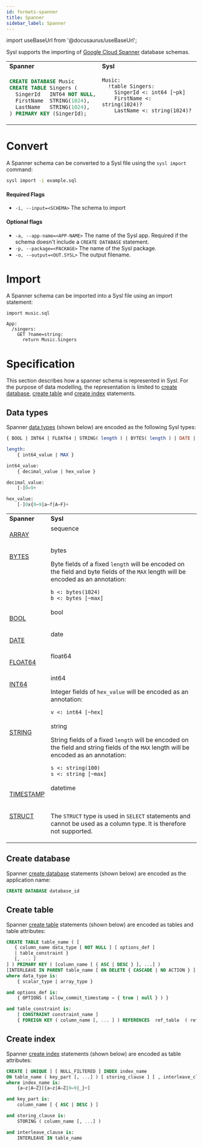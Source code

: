 ```yaml
---
id: formats-spanner
title: Spanner
sidebar_label: Spanner
---
```


import useBaseUrl from '@docusaurus/useBaseUrl';

Sysl supports the importing of [Google Cloud Spanner](https://cloud.google.com/spanner) database schemas.

<table>
<tr><td><b>Spanner</b></td><td><b>Sysl</b></td></tr>
<tr valign="top">
<td>

```sql
CREATE DATABASE Music
CREATE TABLE Singers (
  SingerId   INT64 NOT NULL,
  FirstName  STRING(1024),
  LastName   STRING(1024),
) PRIMARY KEY (SingerId);
```
</td>
<td>

```sysl
Music:
  !table Singers:
    SingerId <: int64 [~pk]
    FirstName <: string(1024)?
    LastName <: string(1024)?
```
</td>
</tr>
</table>

# Convert

A Spanner schema can be converted to a Sysl file using the `sysl import` command:

```bash
sysl import -i example.sql
```

#### Required Flags

- `-i, --input=<SCHEMA>` The schema to import


#### Optional flags

- `-a, --app-name=<APP-NAME>` The name of the Sysl app. Required if the schema doesn't include a `CREATE DATABASE` statement.
- `-p, --package=<PACKAGE>` The name of the Sysl package.
- `-o, --output=<OUT.SYSL>` The output filename.


# Import

A Spanner schema can be imported into a Sysl file using an import statement: 
<!-- TODO: document how the -a and -p flags from the importer are supported -->

```sysl
import music.sql

App:
  /singers:
    GET ?name=string:
      return Music.Singers
```

# Specification

This section describes how a spanner schema is represented in Sysl. 
For the purpose of data modelling, the representation is limited to [create database](https://cloud.google.com/spanner/docs/data-definition-language#create_database), [create table](https://cloud.google.com/spanner/docs/data-definition-language#create_table) and [create index](https://cloud.google.com/spanner/docs/data-definition-language#create-index) statements.

## Data types

Spanner [data types](https://cloud.google.com/spanner/docs/data-definition-language#data_types) (shown below) are encoded as the following Sysl types:

```sql
{ BOOL | INT64 | FLOAT64 | STRING( length ) | BYTES( length ) | DATE | TIMESTAMP }

length:
    { int64_value | MAX }

int64_value:
    { decimal_value | hex_value }

decimal_value:
    [-]0—9+

hex_value:
    [-]0x{0—9|a—f|A—F}+
```

<table>
<tr><td><b>Spanner</b></td><td><b>Sysl</b></td></tr>
<tr valign="top">
<td>

[ARRAY](https://cloud.google.com/spanner/docs/data-types#array_type)
</td>
<td>
sequence
</td>
</tr>
<tr valign="top">
<td>

[BYTES](https://cloud.google.com/spanner/docs/data-types#bytes_type)
</td>
<td>
bytes

Byte fields of a fixed `length` will be encoded on the field and byte fields of the `MAX` length will be encoded as an annotation:
```sysl
b <: bytes(1024)
b <: bytes [~max]
```
</td>
</tr>
<tr valign="top">
<td>

[BOOL](https://cloud.google.com/spanner/docs/data-types#boolean_type)
</td>
<td>
bool
</td>
</tr>
<tr valign="top">
<td>

[DATE](https://cloud.google.com/spanner/docs/data-types#date_type)
</td>
<td>
date
</td>
</tr>
<tr valign="top">
<td>

[FLOAT64](https://cloud.google.com/spanner/docs/data-types#floating_point_type)
</td>
<td>
float64
</td>
</tr>
<tr valign="top">
<td>

[INT64](https://cloud.google.com/spanner/docs/data-types#integer_type)
</td>
<td>
int64

Integer fields of `hex_value` will be encoded as an annotation:

```sysl
v <: int64 [~hex]
```
</td>
</tr>
<tr valign="top">
<td>

[STRING](https://cloud.google.com/spanner/docs/data-types#string_type)
</td>
<td>
string

String fields of a fixed `length` will be encoded on the field and string fields of the `MAX` length will be encoded as an annotation:

```sysl
s <: string(100)
s <: string [~max]
```
</td>
</tr>
<tr valign="top">
<td>

[TIMESTAMP](https://cloud.google.com/spanner/docs/data-types#timestamp_type)
</td>
<td>
datetime
</td>
</tr>
<tr valign="top">
<td>

[STRUCT](https://cloud.google.com/spanner/docs/data-types#struct_type)
</td>
<td>

The `STRUCT` type is used in `SELECT` statements and cannot be used as a column type. It is therefore not supported.
</td>
</tr>
</table>

## Create database 

Spanner [create database](https://cloud.google.com/spanner/docs/data-definition-language#create_database) statements (shown below) are encoded as the application name:

```sql
CREATE DATABASE database_id
```

<!-- TODO: complete -->

## Create table 

Spanner [create table](https://cloud.google.com/spanner/docs/data-definition-language#create_table) statements (shown below) are encoded as tables and table attributes:

```sql
CREATE TABLE table_name ( [
   { column_name data_type [ NOT NULL ] [ options_def ]
   | table_constraint }
   [, ... ]
] ) PRIMARY KEY ( [column_name [ { ASC | DESC } ], ...] )
[INTERLEAVE IN PARENT table_name [ ON DELETE { CASCADE | NO ACTION } ] ]
where data_type is:
    { scalar_type | array_type }

and options_def is:
    { OPTIONS ( allow_commit_timestamp = { true | null } ) }

and table_constraint is:
    [ CONSTRAINT constraint_name ]
    { FOREIGN KEY ( column_name [, ... ] ) REFERENCES  ref_table  ( ref_column [, ... ] ) }
```

<!-- TODO: complete -->

## Create index 

Spanner [create index](https://cloud.google.com/spanner/docs/data-definition-language#create_index) statements (shown below) are encoded as table attributes:

```sql
CREATE [ UNIQUE ] [ NULL_FILTERED ] INDEX index_name
ON table_name ( key_part [, ...] ) [ storing_clause ] [ , interleave_clause ]
where index_name is:
    {a—z|A—Z}[{a—z|A—Z|0—9|_}+]

and key_part is:
    column_name [ { ASC | DESC } ]

and storing_clause is:
    STORING ( column_name [, ...] )

and interleave_clause is:
    INTERLEAVE IN table_name
```

<!-- TODO: complete -->
